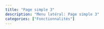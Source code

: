 ```yaml
---
title: "Page simple 3"
description: "Menu latéral: Page simple 3"
categories: ["Fonctionnalités"]
---
```

